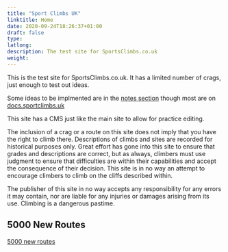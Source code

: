 ```yaml
---
title: "Sport Climbs UK"
linktitle: Home
date: 2020-09-24T18:26:37+01:00
draft: false
type:
latlong:
description: The test site for SportsClimbs.co.uk
weight:
---
```


This is the test site for SportsClimbs.co.uk. It has a limited number of crags, just enough to test out ideas.

Some ideas to be implmented are in the [notes section](/notes/) though most are on [docs.sportclimbs.uk](https://docs.sportclimbs.uk/to-do/technical/)

This site has a CMS just like the main site to allow for practice editing. 

The inclusion of a crag or a route on this site does not imply that you have the right to climb there. Descriptions of climbs and sites are recorded for historical purposes only. Great effort has gone into this site to ensure that grades and descriptions are correct, but as always, climbers must use judgment to ensure that difficulties are within their capabilities and accept the consequence of their decision. This site is in no way an attempt to encourage climbers to climb on the cliffs described within.

The publisher of this site in no way accepts any responsibility for any errors it may contain, nor are liable for any injuries or damages arising from its use. Climbing is a dangerous pastime.

## 5000 New Routes

[5000 new routes](/5000/)
